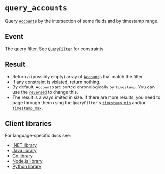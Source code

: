 # `query_accounts`

Query [`Account`](../account.md)s by the intersection of some fields and by timestamp range.

## Event

The query filter.
See [`QueryFilter`](../query-filter.md) for constraints.

## Result

- Return a (possibly empty) array of [`Account`](../account.md)s that match the filter.
- If any constraint is violated, return nothing.
- By default, `Account`s are sorted chronologically by `timestamp`. You can use the
  [`reversed`](../query-filter.md#flagsreversed) to change this.
- The result is always limited in size. If there are more results, you need to page through them
  using the `QueryFilter`'s [`timestamp_min`](../query-filter.md#timestamp_min) and/or
  [`timestamp_max`](../query-filter.md#timestamp_max).

## Client libraries

For language-specific docs see:

- [.NET library](/src/clients/dotnet/README.md#query-accounts)
- [Java library](/src/clients/java/README.md#query-accounts)
- [Go library](/src/clients/go/README.md#query-accounts)
- [Node.js library](/src/clients/node/README.md#query-accounts)
- [Python library](/src/clients/python/README.md#query-accounts)
